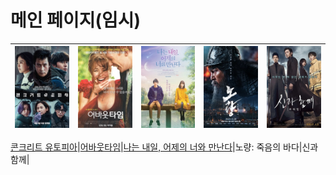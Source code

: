 # 메인 페이지(임시)

|![콘크리트 유토피아](src/콘크리트.jpg)|![어바웃타임](src/어바웃.jpg)|![나는 내일, 어제의 너와 만난다](src/ljh_picture.jpg)|![노량: 죽음의 바다](src/노량.jpg)|![신과함께: 죄와 벌](src/신과함께.jpg)|  
|:---:|:---:|:---:|:---:|:---:|  

[콘크리트 유토피아](movie/su.md)|[어바웃타임](movie/smw.md)|[나는 내일, 어제의 너와 만난다](movie/ljh.md)|노량: 죽음의 바다|신과함께|  

